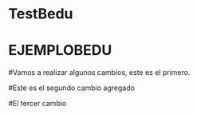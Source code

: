 # TestBedu
# EJEMPLOBEDU
#Vamos a realizar algunos cambios, este es el primero.

#Este es el segundo cambio agregado

#El tercer cambio
